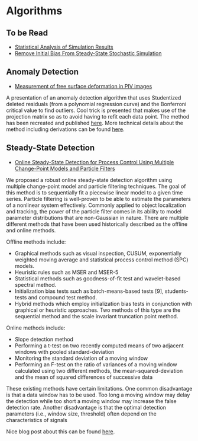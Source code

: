 # Algorithms

## To be Read

* [Statistical Analysis of Simulation
Results](https://books-library.net/files/books-library.online-07071846Zc7R0.pdf)
* [Remove Initial Bias From Steady-State Stochastic
Simulation](https://fenix.tecnico.ulisboa.pt/downloadFile/844820067126245/dissertacao%20corrigida%20Laura%20Barroso%2073943.pdf)

## Anomaly Detection
* [Measurement of free surface deformation in PIV images](https://iopscience.iop.org/article/10.1088/0957-0233/16/10/012/meta)

A presentation of an anomaly detection algorithm that uses Studentized deleted residuals (from a polynomial regression curve) and the Bonferroni critical value to find outliers. Cool trick is presented that makes use of the projection matrix so as to avoid having to refit each data point. The method has been recreated and published [here](https://medium.com/cognite/studentized-residuals-for-time-series-anomaly-detection-b85862a2394c). More technical details about the method including derivations can be found [here](https://github.com/KeepFloyding/knowledge-repository/blob/main/algorithms/Studentized%20Residuals/docs/Derivations%20and%20General%20Info.pdf).


## Steady-State Detection
* [Online Steady-State Detection for Process Control Using Multiple Change-Point Models and Particle Filters](http://imse.utep.edu/mdasi/paper/paper4.pdf)

We proposed a robust online steady-state detection algorithm using multiple change-point model and particle filtering techniques. The goal of this method is to sequentially fit a piecewise linear model to a given time series. Particle filtering is well-proven to be able to estimate the parameters of a nonlinear system effectively. Commonly applied to object localization and tracking, the power of the particle filter comes in its ability to model parameter distributions that are non-Gaussian in nature. There are multiple different methods that have been used historically described as the offline and online methods. 

Offline methods include:
* Graphical methods such as visual inspection, CUSUM, exponentially weighted moving average and statistical process control method (SPC) models. 
* Heuristic rules such as MSER and MSER-5
* Statistical methods such as goodness-of-fit test and wavelet-based spectral method. 
* Initialization bias tests such as batch-means-based tests [9], students-tests and compound test method. 
* Hybrid methods which employ initialization bias tests in conjunction with graphical or heuristic approaches. Two methods of this type are the sequential method and the scale invariant truncation point method.

Online methods include:
* Slope detection method
* Performing a t-test on two recently computed means of two adjacent windows with pooled standard-deviation
* Monitoring the standard deviation of a moving window
* Performing an F-test on the ratio of variances of a moving window calculated using two different methods, the mean-squared-deviation and the mean of squared differences of successive data

These existing methods have certain limitations. One common disadvantage is that a data window has to be used. Too long a moving window may delay the detection while too short a moving window may increase the false detection rate. Another disadvantage is that the optimal detection parameters (i.e., window size, threshold) often depend on the characteristics of signals

Nice blog post about this can be found [here](https://medium.com/cognite/inso-insights-online-steady-state-detection-for-process-control-fae91567e560).
